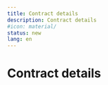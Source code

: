 ```yaml
---
title: Contract details
description: Contract details
#icon: material/
status: new
lang: en
---
```


# Contract details
